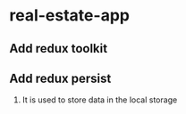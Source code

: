 # real-estate-app

## Add redux toolkit

## Add redux persist 
1. It is used to store data in the local storage